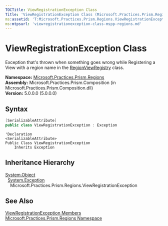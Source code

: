 ```yaml
---
TOCTitle: ViewRegistrationException Class
Title: 'ViewRegistrationException Class (Microsoft.Practices.Prism.Regions)'
ms:assetid: 'T:Microsoft.Practices.Prism.Regions.ViewRegistrationException'
ms:mtpsurl: 'viewregistrationexception-class-mspp-regions.md'
---
```



# ViewRegistrationException Class

Exception that's thrown when something goes wrong while Registering a View with a region name in the [RegionViewRegistry](/patterns-practices/reference/regionviewregistry-class-mspp-regions) class.

**Namespace:** [Microsoft.Practices.Prism.Regions](/patterns-practices/reference/mspp-regions-namespace)  
**Assembly:** Microsoft.Practices.Prism.Composition (in Microsoft.Practices.Prism.Composition.dll)  
**Version:** 5.0.0.0 (5.0.0.0)

## Syntax
```C#
[SerializableAttribute]
public class ViewRegistrationException : Exception
```
```VB
'Declaration
<SerializableAttribute>
Public Class ViewRegistrationException
	Inherits Exception
```

## Inheritance Hierarchy

[System.Object](http://msdn.microsoft.com/en-us/library/e5kfa45b)  
  [System.Exception](http://msdn2.microsoft.com/en-us/library/c18k6c59)  
    Microsoft.Practices.Prism.Regions.ViewRegistrationException

## See Also

[ViewRegistrationException Members](/patterns-practices/reference/viewregistrationexception-members-mspp-regions)  
[Microsoft.Practices.Prism.Regions Namespace](/patterns-practices/reference/mspp-regions-namespace)  
